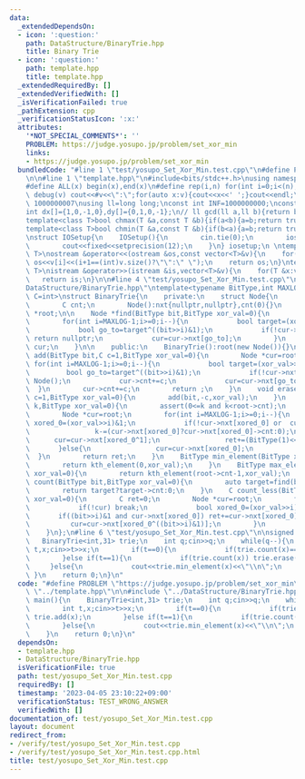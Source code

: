 ```yaml
---
data:
  _extendedDependsOn:
  - icon: ':question:'
    path: DataStructure/BinaryTrie.hpp
    title: Binary Trie
  - icon: ':question:'
    path: template.hpp
    title: template.hpp
  _extendedRequiredBy: []
  _extendedVerifiedWith: []
  _isVerificationFailed: true
  _pathExtension: cpp
  _verificationStatusIcon: ':x:'
  attributes:
    '*NOT_SPECIAL_COMMENTS*': ''
    PROBLEM: https://judge.yosupo.jp/problem/set_xor_min
    links:
    - https://judge.yosupo.jp/problem/set_xor_min
  bundledCode: "#line 1 \"test/yosupo_Set_Xor_Min.test.cpp\"\n#define PROBLEM \"https://judge.yosupo.jp/problem/set_xor_min\"\
    \n\n#line 1 \"template.hpp\"\n#include<bits/stdc++.h>\nusing namespace std;\n\
    #define ALL(x) begin(x),end(x)\n#define rep(i,n) for(int i=0;i<(n);i++)\n#define\
    \ debug(v) cout<<#v<<\":\";for(auto x:v){cout<<x<<' ';}cout<<endl;\n#define mod\
    \ 1000000007\nusing ll=long long;\nconst int INF=1000000000;\nconst ll LINF=1001002003004005006ll;\n\
    int dx[]={1,0,-1,0},dy[]={0,1,0,-1};\n// ll gcd(ll a,ll b){return b?gcd(b,a%b):a;}\n\
    template<class T>bool chmax(T &a,const T &b){if(a<b){a=b;return true;}return false;}\n\
    template<class T>bool chmin(T &a,const T &b){if(b<a){a=b;return true;}return false;}\n\
    \nstruct IOSetup{\n    IOSetup(){\n        cin.tie(0);\n        ios::sync_with_stdio(0);\n\
    \        cout<<fixed<<setprecision(12);\n    }\n} iosetup;\n \ntemplate<typename\
    \ T>\nostream &operator<<(ostream &os,const vector<T>&v){\n    for(int i=0;i<(int)v.size();i++)\
    \ os<<v[i]<<(i+1==(int)v.size()?\"\":\" \");\n    return os;\n}\ntemplate<typename\
    \ T>\nistream &operator>>(istream &is,vector<T>&v){\n    for(T &x:v)is>>x;\n \
    \   return is;\n}\n\n#line 4 \"test/yosupo_Set_Xor_Min.test.cpp\"\n\n#line 1 \"\
    DataStructure/BinaryTrie.hpp\"\ntemplate<typename BitType,int MAXLOG,typename\
    \ C=int>\nstruct BinaryTrie{\n    private:\n    struct Node{\n        Node *nxt[2];\n\
    \        C cnt;\n        Node():nxt{nullptr,nullptr},cnt(0){}\n    };\n\n    Node\
    \ *root;\n\n    Node *find(BitType bit,BitType xor_val=0){\n        Node *cur=root;\n\
    \        for(int i=MAXLOG-1;i>=0;i--){\n            bool target=(xor_val>>i)&1;\n\
    \            bool go_to=target^((bit>>i)&1);\n            if(!cur->nxt[go_to])\
    \ return nullptr;\n            cur=cur->nxt[go_to];\n        }\n        return\
    \ cur;\n    }\n\n    public:\n    BinaryTrie():root(new Node()){}\n\n    void\
    \ add(BitType bit,C c=1,BitType xor_val=0){\n        Node *cur=root;\n       \
    \ for(int i=MAXLOG-1;i>=0;i--){\n            bool target=(xor_val>>i)&1;\n   \
    \         bool go_to=target^((bit>>i)&1);\n            if(!cur->nxt[go_to]) cur->nxt[go_to]=new\
    \ Node();\n            cur->cnt+=c;\n            cur=cur->nxt[go_to];\n      \
    \  }\n        cur->cnt+=c;\n        return ;\n    }\n    void erase(BitType bit,C\
    \ c=1,BitType xor_val=0){\n        add(bit,-c,xor_val);\n    }\n    BitType kth_element(C\
    \ k,BitType xor_val=0){\n        assert(0<=k and k<root->cnt);\n        C ret=0;\n\
    \        Node *cur=root;\n        for(int i=MAXLOG-1;i>=0;i--){\n            bool\
    \ xored_0=(xor_val>>i)&1;\n            if(!cur->nxt[xored_0] or  cur->nxt[xored_0]->cnt<=k){\n\
    \                k-=(cur->nxt[xored_0]?cur->nxt[xored_0]->cnt:0);\n          \
    \      cur=cur->nxt[xored_0^1];\n                ret+=(BitType(1)<<i);\n     \
    \       }else{\n                cur=cur->nxt[xored_0];\n            }\n      \
    \  }\n        return ret;\n    }\n    BitType min_element(BitType xor_val=0){\n\
    \        return kth_element(0,xor_val);\n    }\n    BitType max_element(BitType\
    \ xor_val=0){\n        return kth_element(root->cnt-1,xor_val);\n    }\n    C\
    \ count(BitType bit,BitType xor_val=0){\n        auto target=find(bit,xor_val);\n\
    \        return target?target->cnt:0;\n    }\n    C count_less(BitType bit,BitType\
    \ xor_val=0){\n        C ret=0;\n        Node *cur=root;\n        for(int i=MAXLOG-1;i>=0;i--){\n\
    \            if(!cur) break;\n            bool xored_0=(xor_val>>i)&1;\n     \
    \       if((bit>>i)&1 and cur->nxt[xored_0]) ret+=cur->nxt[xored_0]->cnt;\n  \
    \          cur=cur->nxt[xored_0^((bit>>i)&1)];\n        }\n        return ret;\n\
    \    }\n};\n#line 6 \"test/yosupo_Set_Xor_Min.test.cpp\"\n\nsigned main(){\n \
    \   BinaryTrie<int,31> trie;\n    int q;cin>>q;\n    while(q--){\n        int\
    \ t,x;cin>>t>>x;\n        if(t==0){\n            if(trie.count(x)==0) trie.add(x);\n\
    \        }else if(t==1){\n            if(trie.count(x)) trie.erase(x,1);\n   \
    \     }else{\n            cout<<trie.min_element(x)<<\"\\n\";\n        }\n   \
    \ }\n    return 0;\n}\n"
  code: "#define PROBLEM \"https://judge.yosupo.jp/problem/set_xor_min\"\n\n#include\
    \ \"../template.hpp\"\n\n#include \"../DataStructure/BinaryTrie.hpp\"\n\nsigned\
    \ main(){\n    BinaryTrie<int,31> trie;\n    int q;cin>>q;\n    while(q--){\n\
    \        int t,x;cin>>t>>x;\n        if(t==0){\n            if(trie.count(x)==0)\
    \ trie.add(x);\n        }else if(t==1){\n            if(trie.count(x)) trie.erase(x,1);\n\
    \        }else{\n            cout<<trie.min_element(x)<<\"\\n\";\n        }\n\
    \    }\n    return 0;\n}\n"
  dependsOn:
  - template.hpp
  - DataStructure/BinaryTrie.hpp
  isVerificationFile: true
  path: test/yosupo_Set_Xor_Min.test.cpp
  requiredBy: []
  timestamp: '2023-04-05 23:10:22+09:00'
  verificationStatus: TEST_WRONG_ANSWER
  verifiedWith: []
documentation_of: test/yosupo_Set_Xor_Min.test.cpp
layout: document
redirect_from:
- /verify/test/yosupo_Set_Xor_Min.test.cpp
- /verify/test/yosupo_Set_Xor_Min.test.cpp.html
title: test/yosupo_Set_Xor_Min.test.cpp
---
```

